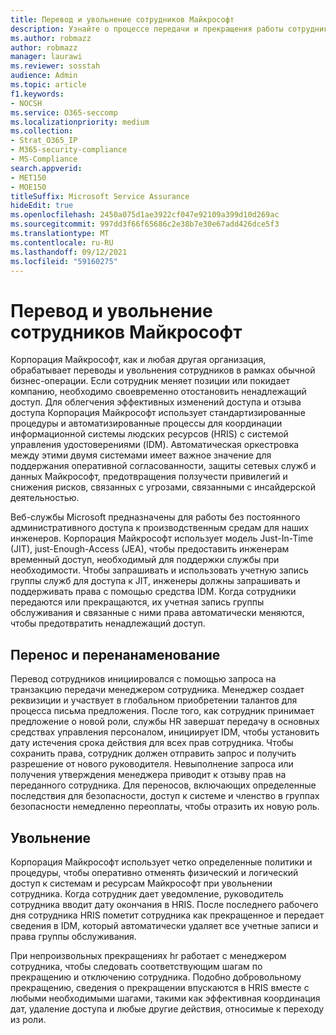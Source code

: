 ```yaml
---
title: Перевод и увольнение сотрудников Майкрософт
description: Узнайте о процессе передачи и прекращения работы сотрудников Майкрософт в Microsoft 365
ms.author: robmazz
author: robmazz
manager: laurawi
ms.reviewer: sosstah
audience: Admin
ms.topic: article
f1.keywords:
- NOCSH
ms.service: O365-seccomp
ms.localizationpriority: medium
ms.collection:
- Strat_O365_IP
- M365-security-compliance
- MS-Compliance
search.appverid:
- MET150
- MOE150
titleSuffix: Microsoft Service Assurance
hideEdit: true
ms.openlocfilehash: 2450a075d1ae3922cf047e92109a399d10d269ac
ms.sourcegitcommit: 997dd3f66f65686c2e38b7e30e67add426dce5f3
ms.translationtype: MT
ms.contentlocale: ru-RU
ms.lasthandoff: 09/12/2021
ms.locfileid: "59160275"
---
```

# <a name="microsoft-employee-transfer-and-termination"></a>Перевод и увольнение сотрудников Майкрософт

Корпорация Майкрософт, как и любая другая организация, обрабатывает переводы и увольнения сотрудников в рамках обычной бизнес-операции. Если сотрудник меняет позиции или покидает компанию, необходимо своевременно отостановить ненадлежащий доступ. Для облегчения эффективных изменений доступа и отзыва доступа Корпорация Майкрософт использует стандартизированные процедуры и автоматизированные процессы для координации информационной системы людских ресурсов (HRIS) с системой управления удостоверениями (IDM). Автоматическая оркестровка между этими двумя системами имеет важное значение для поддержания оперативной согласованности, защиты сетевых служб и данных Майкрософт, предотвращения ползучести привилегий и снижения рисков, связанных с угрозами, связанными с инсайдерской деятельностью.

Веб-службы Microsoft предназначены для работы без постоянного административного доступа к производственным средам для наших инженеров. Корпорация Майкрософт использует модель Just-In-Time (JIT), just-Enough-Access (JEA), чтобы предоставить инженерам временный доступ, необходимый для поддержки службы при необходимости. Чтобы запрашивать и использовать учетную запись группы служб для доступа к JIT, инженеры должны запрашивать и поддерживать права с помощью средства IDM. Когда сотрудники передаются или прекращаются, их учетная запись группы обслуживания и связанные с ними права автоматически меняются, чтобы предотвратить ненадлежащий доступ.

## <a name="transfer-and-reassignment"></a>Перенос и перенанаменование

Перевод сотрудников инициировался с помощью запроса на транзакцию передачи менеджером сотрудника. Менеджер создает реквизиции и участвует в глобальном приобретении талантов для процесса письма предложения. После того, как сотрудник принимает предложение о новой роли, службы HR завершат передачу в основных средствах управления персоналом, инициирует IDM, чтобы установить дату истечения срока действия для всех прав сотрудника. Чтобы сохранить права, сотрудник должен отправить запрос и получить разрешение от нового руководителя. Невыполнение запроса или получения утверждения менеджера приводит к отзыву прав на переданного сотрудника. Для переносов, включающих определенные последствия для безопасности, доступ к системе и членство в группах безопасности немедленно переоплаты, чтобы отразить их новую роль.

## <a name="termination"></a>Увольнение

Корпорация Майкрософт использует четко определенные политики и процедуры, чтобы оперативно отменять физический и логический доступ к системам и ресурсам Майкрософт при увольнении сотрудника. Когда сотрудник дает уведомление, руководитель сотрудника вводит дату окончания в HRIS. После последнего рабочего дня сотрудника HRIS пометит сотрудника как прекращенное и передает сведения в IDM, который автоматически удаляет все учетные записи и права группы обслуживания.

При непроизвольных прекращениях hr работает с менеджером сотрудника, чтобы следовать соответствующим шагам по прекращению и отключению сотрудника. Подобно добровольному прекращению, сведения о прекращении впускаются в HRIS вместе с любыми необходимыми шагами, такими как эффективная координация дат, удаление доступа и любые другие действия, относимые к переходу из роли.
